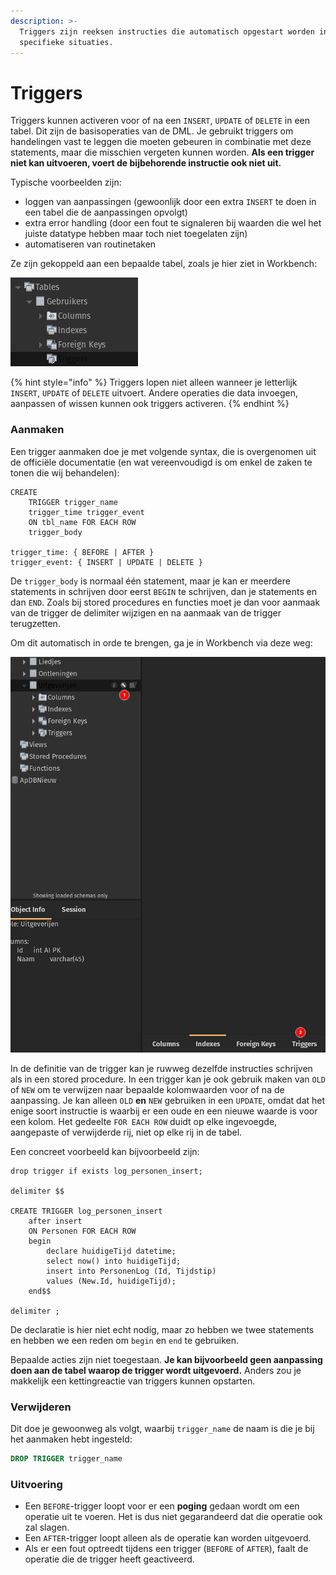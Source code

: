 ```yaml
---
description: >-
  Triggers zijn reeksen instructies die automatisch opgestart worden in
  specifieke situaties.
---
```


# Triggers

Triggers kunnen activeren voor of na een `INSERT`, `UPDATE` of `DELETE` in een tabel. Dit zijn de basisoperaties van de DML. Je gebruikt triggers om handelingen vast te leggen die moeten gebeuren in combinatie met deze statements, maar die misschien vergeten kunnen worden. **Als een trigger niet kan uitvoeren, voert de bijbehorende instructie ook niet uit.**

Typische voorbeelden zijn:

* loggen van aanpassingen (gewoonlijk door een extra `INSERT` te doen in een tabel die de aanpassingen opvolgt)
* extra error handling (door een fout te signaleren bij waarden die wel het juiste datatype hebben maar toch niet toegelaten zijn)
* automatiseren van routinetaken

Ze zijn gekoppeld aan een bepaalde tabel, zoals je hier ziet in Workbench:

![](../../.gitbook/assets/triggers-voor-tabel.png)

{% hint style="info" %}
Triggers lopen niet alleen wanneer je letterlijk `INSERT`, `UPDATE` of `DELETE` uitvoert. Andere operaties die data invoegen, aanpassen of wissen kunnen ook triggers activeren.
{% endhint %}

### Aanmaken <a href="#aanmaken" id="aanmaken"></a>

Een trigger aanmaken doe je met volgende syntax, die is overgenomen uit de officiële documentatie (en wat vereenvoudigd is om enkel de zaken te tonen die wij behandelen):

```
CREATE
    TRIGGER trigger_name
    trigger_time trigger_event
    ON tbl_name FOR EACH ROW
    trigger_body

trigger_time: { BEFORE | AFTER }
trigger_event: { INSERT | UPDATE | DELETE }
```

De `trigger_body` is normaal één statement, maar je kan er meerdere statements in schrijven door eerst `BEGIN` te schrijven, dan je statements en dan `END`. Zoals bij stored procedures en functies moet je dan voor aanmaak van de trigger de delimiter wijzigen en na aanmaak van de trigger terugzetten.

Om dit automatisch in orde te brengen, ga je in Workbench via deze weg:

![Trigger editor vinden](<../../.gitbook/assets/trigger-editor.png>)

In de definitie van de trigger kan je ruwweg dezelfde instructies schrijven als in een stored procedure. In een trigger kan je ook gebruik maken van `OLD` of `NEW` om te verwijzen naar bepaalde kolomwaarden voor of na de aanpassing. Je kan alleen `OLD` **en** `NEW` gebruiken in een `UPDATE`, omdat dat het enige soort instructie is waarbij er een oude en een nieuwe waarde is voor een kolom. Het gedeelte `FOR EACH ROW` duidt op elke ingevoegde, aangepaste of verwijderde rij, niet op elke rij in de tabel.

Een concreet voorbeeld kan bijvoorbeeld zijn:

```
drop trigger if exists log_personen_insert;

delimiter $$

CREATE TRIGGER log_personen_insert
    after insert
    ON Personen FOR EACH ROW
    begin
        declare huidigeTijd datetime;
        select now() into huidigeTijd;
        insert into PersonenLog (Id, Tijdstip)
        values (New.Id, huidigeTijd);
    end$$
    
delimiter ;
```

De declaratie is hier niet echt nodig, maar zo hebben we twee statements en hebben we een reden om `begin` en `end` te gebruiken.

Bepaalde acties zijn niet toegestaan. **Je kan bijvoorbeeld geen aanpassing doen aan de tabel waarop de trigger wordt uitgevoerd.** Anders zou je makkelijk een kettingreactie van triggers kunnen opstarten.

### Verwijderen

Dit doe je gewoonweg als volgt, waarbij `trigger_name` de naam is die je bij het aanmaken hebt ingesteld:

```sql
DROP TRIGGER trigger_name
```

### Uitvoering

* Een `BEFORE`-trigger loopt voor er een **poging** gedaan wordt om een operatie uit te voeren. Het is dus niet gegarandeerd dat die operatie ook zal slagen.
* Een `AFTER`-trigger loopt alleen als de operatie kan worden uitgevoerd.
* Als er een fout optreedt tijdens een trigger (`BEFORE` of `AFTER`), faalt de operatie die de trigger heeft geactiveerd.

